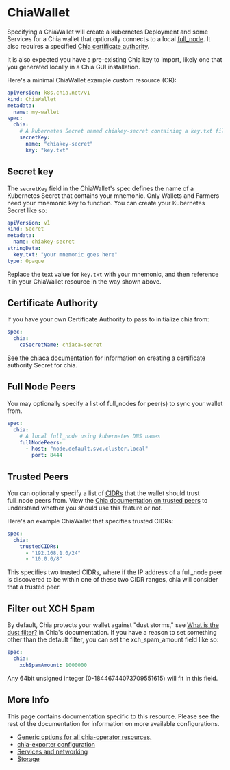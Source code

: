 # ChiaWallet

Specifying a ChiaWallet will create a kubernetes Deployment and some Services for a Chia wallet that optionally connects to a local [full_node](chianode.md). It also requires a specified [Chia certificate authority](chiaca.md).

It is also expected you have a pre-existing Chia key to import, likely one that you generated locally in a Chia GUI installation.

Here's a minimal ChiaWallet example custom resource (CR):

```yaml
apiVersion: k8s.chia.net/v1
kind: ChiaWallet
metadata:
  name: my-wallet
spec:
  chia:
    # A kubernetes Secret named chiakey-secret containing a key.txt file with your mnemonic key
    secretKey:
      name: "chiakey-secret"
      key: "key.txt"
```

## Secret key

The `secretKey` field in the ChiaWallet's spec defines the name of a Kubernetes Secret that contains your mnemonic. Only Wallets and Farmers need your mnemonic key to function. You can create your Kubernetes Secret like so:

```yaml
apiVersion: v1
kind: Secret
metadata:
  name: chiakey-secret
stringData:
  key.txt: "your mnemonic goes here"
type: Opaque
```

Replace the text value for `key.txt` with your mnemonic, and then reference it in your ChiaWallet resource in the way shown above.

## Certificate Authority

If you have your own Certificate Authority to pass to initialize chia from:

```yaml
spec:
  chia:
    caSecretName: chiaca-secret
```

[See the chiaca documentation](chiaca.md#manually-create-a-ca-secret) for information on creating a certificate authority Secret for chia.

## Full Node Peers

You may optionally specify a list of full_nodes for peer(s) to sync your wallet from.

```yaml
spec:
  chia:
    # A local full_node using kubernetes DNS names
    fullNodePeers:
      - host: "node.default.svc.cluster.local"
        port: 8444
```

## Trusted Peers

You can optionally specify a list of [CIDRs](https://aws.amazon.com/what-is/cidr/) that the wallet should trust full_node peers from. View the [Chia documentation on trusted peers](https://docs.chia.net/faq/?_highlight=trust#what-are-trusted-peers-and-how-do-i-add-them) to understand whether you should use this feature or not.

Here's an example ChiaWallet that specifies trusted CIDRs:

```yaml
spec:
  chia:
    trustedCIDRs:
      - "192.168.1.0/24"
      - "10.0.0/8"
```

This specifies two trusted CIDRs, where if the IP address of a full_node peer is discovered to be within one of these two CIDR ranges, chia will consider that a trusted peer.

## Filter out XCH Spam

By default, Chia protects your wallet against "dust storms," see [What is the dust filter?](https://docs.chia.net/faq/?_highlight=dust&_highlight=storm#what-is-the-dust-filter) in Chia's documentation. If you have a reason to set something other than the default filter, you can set the xch_spam_amount field like so:

```yaml
spec:
  chia:
    xchSpamAmount: 1000000
```

Any 64bit unsigned integer (0-18446744073709551615) will fit in this field.

## More Info

This page contains documentation specific to this resource. Please see the rest of the documentation for information on more available configurations.

* [Generic options for all chia-operator resources.](all.md)
* [chia-exporter configuration](chia-exporter.md)
* [Services and networking](services-networking.md)
* [Storage](storage.md)
